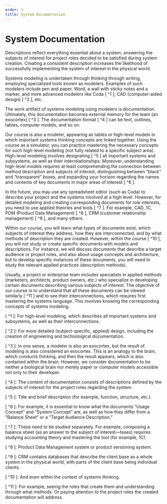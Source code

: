```yaml
---
order: 1
title: System Documentation
---
```


# System Documentation

Descriptions reflect everything essential about a system, answering the subjects of interest for project roles decided to be satisfied during system creation. Creating a consistent description increases the likelihood of successfully implementing the system of interest in the physical world.

Systems modeling is undertaken through thinking through writing, employing specialized tools known as modelers. Examples of such modelers include pen and paper, Word, a wall with sticky notes and a marker, and more advanced modelers like Coda [ ^1 ], CAD (computer-aided design) [ ^2 ], etc.

The work artifact of systems modeling using modelers is documentation. Ultimately, this documentation becomes external memory for the team (an exocortex) [ ^3 ]. The documentation format [ ^4 ] can be text, outlines, tables, computer models, and so on.

Our course is also a modeler, appearing as tables or high-level models in which important systems thinking concepts are linked together. Using the course as a simulator, you can practice mastering the necessary concepts for such high-level modeling (not fully related to a specific subject area). High-level modeling involves designating [ ^5 ] all important systems and subsystems, as well as their interrelationships. Moreover, understanding high-level models requires at least comprehending the connection between method description and subjects of interest, distinguishing between “black” and “transparent” boxes, and expanding your horizon regarding the names and contents of key documents in major areas of interest [ ^6 ].

In the future, you may use any spreadsheet editor (such as Coda) to describe your project and the systems involved at a high level. However, for detailed modeling and creating corresponding documents for role interests, you need to use applied theories and tools [ ^7 ]. For example, CAD, 1C, PDM (Product Data Management) [ ^8 ], CRM (customer relationship management) [ ^9 ], and many others.

Within our course, you will learn what types of documents exist, which subjects of interest they address, how they are interconnected, and by what methods of description they are created. However, within the course [ ^10 ], you will not study or create specific documents with models and descriptions. For instance, we will discuss documents that describe a target audience or project roles, and also about usage concepts and architecture, but to develop specific instances of these documents, you will need to study the relevant applied practices (description methods).

Usually, a project or enterprise team includes specialists in applied methods (marketers, architects, product owners, etc.) who specialize in developing certain documents describing various subjects of interest. The objective of our course is to understand that all these documents can be viewed similarly [ ^11 ] and to see their interconnections, which requires first mastering the systems language. This involves knowing the corresponding concepts of systems modeling.

[ ^1 ]: For high-level modeling, which describes all important systems and subsystems, as well as their interconnections.

[ ^2 ]: For more detailed (subject-specific, applied) design, including the creation of engineering and technological documentation.

[ ^3 ]: In one sense, a modeler is also an exocortex, but the result of modeling is also considered an exocortex. This is an analogy to the brain, which conducts thinking, and then the result appears, which is also contained within the brain. However, we consider documentation to be neither a biological brain nor merely paper or computer models accessible not only to their developer.

[ ^4 ]: The content of documentation consists of descriptions defined by the subjects of interest for the project roles regarding the system.

[ ^5 ]: Title and brief description (for example, function, structure, etc.).

[ ^6 ]: For example, it is essential to know what the documents “Usage Concept” and “System Concept” are, as well as how they differ from a “Balance Sheet” or a “Target Audience Description.”

[ ^7 ]: These need to be studied separately. For example, composing a balance sheet (as an answer to the subject of interest—taxes) requires studying accounting theory and mastering the tool (for example, 1C).

[ ^8 ]: Product Data Management system or product versioning system.

[ ^9 ]: CRM contains databases that describe the client base as a whole system in the physical world, with parts of the client base being individual clients.

[ ^10 ]: And even within the context of systems thinking.

[ ^11 ]: For example, seeing the roles that create them and understanding through what methods. Or paying attention to the project roles the created documentation will address.